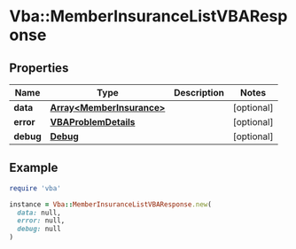 # Vba::MemberInsuranceListVBAResponse

## Properties

| Name | Type | Description | Notes |
| ---- | ---- | ----------- | ----- |
| **data** | [**Array&lt;MemberInsurance&gt;**](MemberInsurance.md) |  | [optional] |
| **error** | [**VBAProblemDetails**](VBAProblemDetails.md) |  | [optional] |
| **debug** | [**Debug**](Debug.md) |  | [optional] |

## Example

```ruby
require 'vba'

instance = Vba::MemberInsuranceListVBAResponse.new(
  data: null,
  error: null,
  debug: null
)
```

